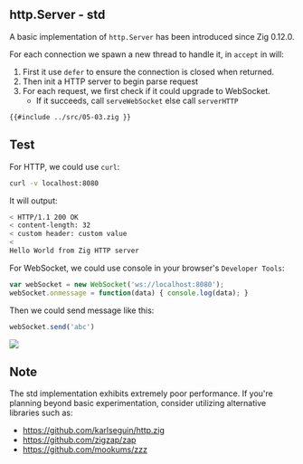 ## http.Server - std

A basic implementation of `http.Server` has been introduced since Zig 0.12.0.

For each connection we spawn a new thread to handle it, in `accept` in will:
1. First it use `defer` to ensure the connection is closed when returned.
2. Then init a HTTP server to begin parse request
3. For each request, we first check if it could upgrade to WebSocket.
   - If it succeeds, call `serveWebSocket` else call `serverHTTP`

```zig
{{#include ../src/05-03.zig }}
```

## Test

For HTTP, we could use `curl`:
```bash
curl -v localhost:8080
```
It will output:
```bash
< HTTP/1.1 200 OK
< content-length: 32
< custom header: custom value
<
Hello World from Zig HTTP server
```

For WebSocket, we could use console in your browser's `Developer Tools`:

```js
var webSocket = new WebSocket('ws://localhost:8080');
webSocket.onmessage = function(data) { console.log(data); }
```
Then we could send message like this:
```js
webSocket.send('abc')
```

![](/images/websocket-client.webp)

## Note
The std implementation exhibits extremely poor performance. If you're planning beyond basic experimentation, consider utilizing alternative libraries such as:
- <https://github.com/karlseguin/http.zig>
- <https://github.com/zigzap/zap>
- <https://github.com/mookums/zzz>
